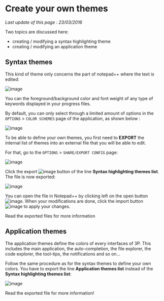 # Create your own themes #

*Last update of this page : 23/03/2016*

Two topics are discussed here:

- creating / modifying a syntax highlighting theme
- creating / modifying an application theme

## Syntax themes ##

This kind of theme only concerns the part of notepad++ where the text is edited:

![image](https://raw.githubusercontent.com/jcaillon/3P/gh-pages/content_images/cb7fbc4c-f141-11e5-8225-acf88bb9a434.png)

You can the foreground/background color and font weight of any type of keywords displayed in your progress files.

By default, you can only select through a limited amount of options in the `OPTIONS` > `COLOR SCHEMES` page of the application, as shown below :

![image](https://raw.githubusercontent.com/jcaillon/3P/gh-pages/content_images/20e375d4-f142-11e5-8325-de15031f30e9.png)

To be able to define your own themes, you first need to **EXPORT** the internal list of themes into an external file that you will be able to edit.

For that, go to the `OPTIONS` > `SHARE/EXPORT CONFIG` page:

![image](https://raw.githubusercontent.com/jcaillon/3P/gh-pages/content_images/56247266-f142-11e5-9ceb-1c863041a5f2.png)

Click the export ![image](https://raw.githubusercontent.com/jcaillon/3P/gh-pages/content_images/66fd7c40-f142-11e5-9b9d-8a16d11edfde.png) button of the line **Syntax highlighting themes list**. The file is now exported: 

![image](https://raw.githubusercontent.com/jcaillon/3P/gh-pages/content_images/874cd9fa-f142-11e5-9870-a0399102d6df.png)

You can open the file in Notepad++ by clicking left on the open button ![image](https://raw.githubusercontent.com/jcaillon/3P/gh-pages/content_images/0e75380e-f144-11e5-98c0-b8015017ff69.png). When your modifications are done, click the import button ![image](https://raw.githubusercontent.com/jcaillon/3P/gh-pages/content_images/244dbc96-f144-11e5-8056-0615be74f5dd.png) to apply your changes.

Read the exported files for more information

## Application themes ##

The application themes define the colors of every interfaces of 3P. This includes the main application, the auto-completion, the file explorer, the code explorer, the tool-tips, the notifications and so on...

Follow the same procedure as for the syntax themes to define your own colors. You have to export the line **Application themes list** instead of the **Syntax highlighting themes list**: 

![image](https://raw.githubusercontent.com/jcaillon/3P/gh-pages/content_images/9f97f862-f144-11e5-93d6-0614c8ad6f12.png)

Read the exported file for more information!